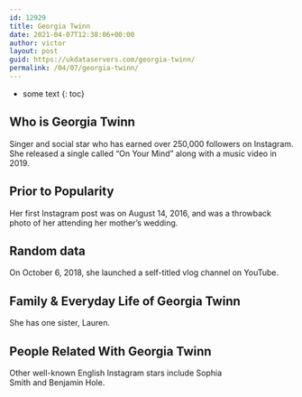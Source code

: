 ```yaml
---
id: 12929
title: Georgia Twinn
date: 2021-04-07T12:38:06+00:00
author: victor
layout: post
guid: https://ukdataservers.com/georgia-twinn/
permalink: /04/07/georgia-twinn/
---
```


* some text
{: toc}


## Who is Georgia Twinn



Singer and social star who has earned over 250,000 followers on Instagram. She released a single called &#8220;On Your Mind&#8221; along with a music video in 2019. 

                
                
                
## Prior to Popularity



Her first Instagram post was on August 14, 2016, and was a throwback photo of her attending her mother&#8217;s wedding. 

                
                
                
## Random data



On October 6, 2018, she launched a self-titled vlog channel on YouTube. 

                
                
                
## Family & Everyday Life of Georgia Twinn



She has one sister, Lauren. 

                
                
                
## People Related With Georgia Twinn



Other well-known English Instagram stars include Sophia Smith and Benjamin Hole. 

                
              
            
          
          
          